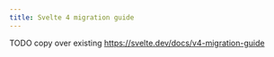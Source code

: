 ```yaml
---
title: Svelte 4 migration guide
---
```


TODO copy over existing https://svelte.dev/docs/v4-migration-guide
